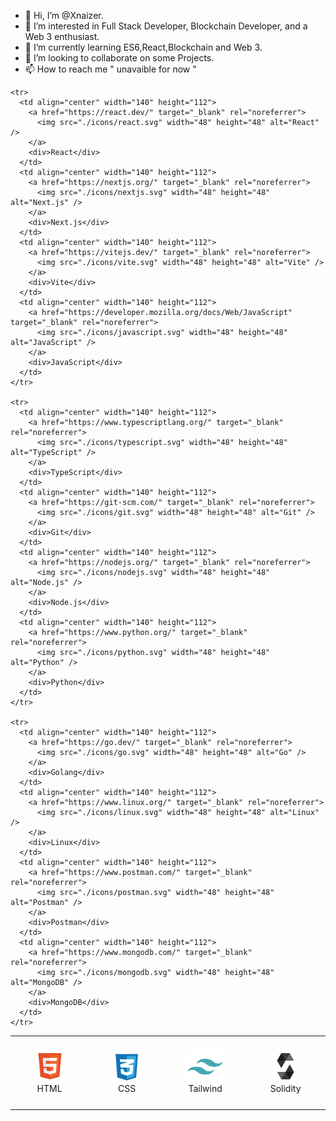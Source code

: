 - 👋 Hi, I’m @Xnaizer.
- 👀 I’m interested in Full Stack Developer, Blockchain Developer, and a Web 3 enthusiast.
- 🌱 I’m currently learning ES6,React,Blockchain and Web 3.
- 💞️ I’m looking to collaborate on some Projects.
- 📫 How to reach me " unavaible for now "

<!---
Xnaizer/Xnaizer is a ✨ special ✨ repository because its `README.md` (this file) appears on your GitHub profile.
You can click the Preview link to take a look at your changes.
--->

<table align="center">
  <tbody>
    <tr>
      <td align="center" width="140" height="112">
        <a href="https://developer.mozilla.org/docs/Web/HTML" target="_blank" rel="noreferrer">
          <img src="./icons/html.svg" width="48" height="48" alt="HTML5" />
        </a>
        <div>HTML</div>
      </td>
      <td align="center" width="140" height="112">
        <a href="https://developer.mozilla.org/docs/Web/CSS" target="_blank" rel="noreferrer">
          <img src="./icons/css.svg" width="48" height="48" alt="CSS3" />
        </a>
        <div>CSS</div>
      </td>
      <td align="center" width="140" height="112">
        <a href="https://tailwindcss.com/" target="_blank" rel="noreferrer">
          <img src="./icons/tailwind.svg" width="65" height="48" alt="Tailwind CSS" />
        </a>
        <div>Tailwind</div>
      </td>
      <td align="center" width="140" height="112">
        <a href="https://docs.soliditylang.org/" target="_blank" rel="noreferrer">
          <img src="./icons/solidity.svg" width="48" height="48" alt="Solidity" />
        </a>
        <div>Solidity</div>
      </td>
    </tr>

    <tr>
      <td align="center" width="140" height="112">
        <a href="https://react.dev/" target="_blank" rel="noreferrer">
          <img src="./icons/react.svg" width="48" height="48" alt="React" />
        </a>
        <div>React</div>
      </td>
      <td align="center" width="140" height="112">
        <a href="https://nextjs.org/" target="_blank" rel="noreferrer">
          <img src="./icons/nextjs.svg" width="48" height="48" alt="Next.js" />
        </a>
        <div>Next.js</div>
      </td>
      <td align="center" width="140" height="112">
        <a href="https://vitejs.dev/" target="_blank" rel="noreferrer">
          <img src="./icons/vite.svg" width="48" height="48" alt="Vite" />
        </a>
        <div>Vite</div>
      </td>
      <td align="center" width="140" height="112">
        <a href="https://developer.mozilla.org/docs/Web/JavaScript" target="_blank" rel="noreferrer">
          <img src="./icons/javascript.svg" width="48" height="48" alt="JavaScript" />
        </a>
        <div>JavaScript</div>
      </td>
    </tr>

    <tr>
      <td align="center" width="140" height="112">
        <a href="https://www.typescriptlang.org/" target="_blank" rel="noreferrer">
          <img src="./icons/typescript.svg" width="48" height="48" alt="TypeScript" />
        </a>
        <div>TypeScript</div>
      </td>
      <td align="center" width="140" height="112">
        <a href="https://git-scm.com/" target="_blank" rel="noreferrer">
          <img src="./icons/git.svg" width="48" height="48" alt="Git" />
        </a>
        <div>Git</div>
      </td>
      <td align="center" width="140" height="112">
        <a href="https://nodejs.org/" target="_blank" rel="noreferrer">
          <img src="./icons/nodejs.svg" width="48" height="48" alt="Node.js" />
        </a>
        <div>Node.js</div>
      </td>
      <td align="center" width="140" height="112">
        <a href="https://www.python.org/" target="_blank" rel="noreferrer">
          <img src="./icons/python.svg" width="48" height="48" alt="Python" />
        </a>
        <div>Python</div>
      </td>
    </tr>

    <tr>
      <td align="center" width="140" height="112">
        <a href="https://go.dev/" target="_blank" rel="noreferrer">
          <img src="./icons/go.svg" width="48" height="48" alt="Go" />
        </a>
        <div>Golang</div>
      </td>
      <td align="center" width="140" height="112">
        <a href="https://www.linux.org/" target="_blank" rel="noreferrer">
          <img src="./icons/linux.svg" width="48" height="48" alt="Linux" />
        </a>
        <div>Linux</div>
      </td>
      <td align="center" width="140" height="112">
        <a href="https://www.postman.com/" target="_blank" rel="noreferrer">
          <img src="./icons/postman.svg" width="48" height="48" alt="Postman" />
        </a>
        <div>Postman</div>
      </td>
      <td align="center" width="140" height="112">
        <a href="https://www.mongodb.com/" target="_blank" rel="noreferrer">
          <img src="./icons/mongodb.svg" width="48" height="48" alt="MongoDB" />
        </a>
        <div>MongoDB</div>
      </td>
    </tr>
  </tbody>
</table>
